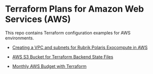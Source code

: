 # Terraform Plans for Amazon Web Services (AWS)

This repo contains Terraform configuration examples for AWS environments.

- [Creating a VPC and subnets for Rubrik Polaris Exocompute in AWS](/rubrik-polaris-exocompute)

- [AWS S3 Bucket for Terraform Backend State Files](/terraform-s3-state-bucket)

- [Monthly AWS Budget with Terraform](/monthly-budget)
